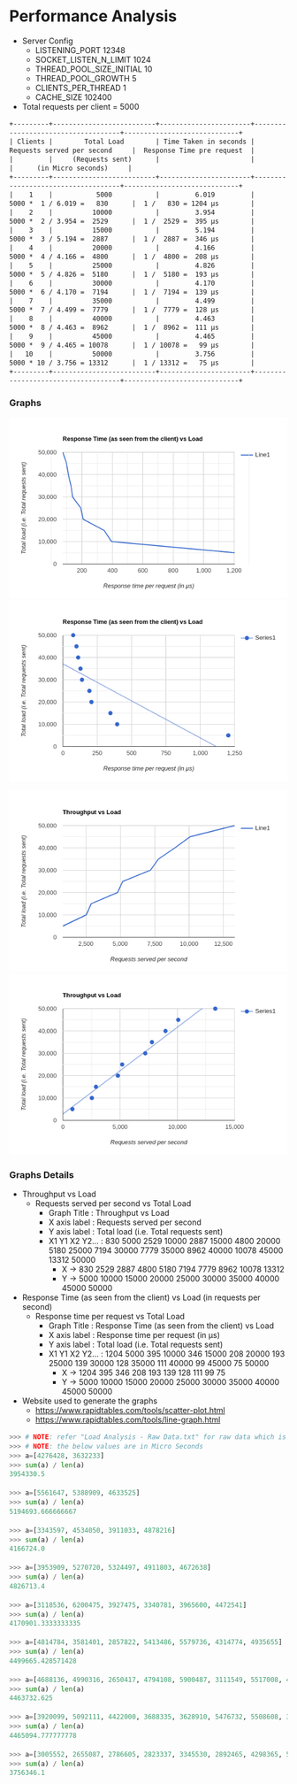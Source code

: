 # Performance Analysis

- Server Config
	- LISTENING_PORT 12348
	- SOCKET_LISTEN_N_LIMIT 1024
	- THREAD_POOL_SIZE_INITIAL 10
	- THREAD_POOL_GROWTH 5
	- CLIENTS_PER_THREAD 1
	- CACHE_SIZE 102400
- Total requests per client = 5000

```
+---------+--------------------------+-----------------------+------------------------------------+-----------------------------+
| Clients |        Total Load        | Time Taken in seconds |     Requests served per second     |  Response Time pre request  |
|         |     (Requests sent)      |                       |                                    |      (in Micro seconds)     |
+---------+--------------------------+-----------------------+------------------------------------+-----------------------------+
|    1    |           5000           |         6.019         |     5000 *  1 / 6.019 =   830      |  1 /   830 = 1204 μs        |
|    2    |          10000           |         3.954         |     5000 *  2 / 3.954 =  2529      |  1 /  2529 =  395 μs        |
|    3    |          15000           |         5.194         |     5000 *  3 / 5.194 =  2887      |  1 /  2887 =  346 μs        |
|    4    |          20000           |         4.166         |     5000 *  4 / 4.166 =  4800      |  1 /  4800 =  208 μs        |
|    5    |          25000           |         4.826         |     5000 *  5 / 4.826 =  5180      |  1 /  5180 =  193 μs        |
|    6    |          30000           |         4.170         |     5000 *  6 / 4.170 =  7194      |  1 /  7194 =  139 μs        |
|    7    |          35000           |         4.499         |     5000 *  7 / 4.499 =  7779      |  1 /  7779 =  128 μs        |
|    8    |          40000           |         4.463         |     5000 *  8 / 4.463 =  8962      |  1 /  8962 =  111 μs        |
|    9    |          45000           |         4.465         |     5000 *  9 / 4.465 = 10078      |  1 / 10078 =   99 μs        |
|   10    |          50000           |         3.756         |     5000 * 10 / 3.756 = 13312      |  1 / 13312 =   75 μs        |
+---------+--------------------------+-----------------------+------------------------------------+-----------------------------+
```


### Graphs

![Response Time vs Load - Line Graph](./Response%20Time%20vs%20Load%20-%20line-graph-1.png)
![Response Time vs Load - Scatter Plot](./Response%20Time%20vs%20Load%20-%20scatter-plot-1.png)

![Throughput vs Load - Line Graph](./Throughput%20vs%20Load%20-%20line-graph-2.png)
![Throughput vs Load - Scatter Plot](./Throughput%20vs%20Load%20-%20scatter-plot-2.png)


### Graphs Details
- Throughput vs Load
	- Requests served per second vs Total Load
		- Graph Title    : Throughput vs Load
		- X axis label   : Requests served per second
		- Y axis label   : Total load (i.e. Total requests sent)
		- X1 Y1 X2 Y2... : 830 5000 2529 10000 2887 15000 4800 20000 5180 25000 7194 30000 7779 35000 8962 40000 10078 45000 13312 50000
			- X -> 830 2529 2887 4800 5180 7194 7779 8962 10078 13312
			- Y -> 5000 10000 15000 20000 25000 30000 35000 40000 45000 50000
- Response Time (as seen from the client) vs Load (in requests per second)
	- Response time per request vs Total Load
		- Graph Title    : Response Time (as seen from the client) vs Load
		- X axis label   : Response time per request (in μs)
		- Y axis label   : Total load (i.e. Total requests sent)
		- X1 Y1 X2 Y2... : 1204 5000 395 10000 346 15000 208 20000 193 25000 139 30000 128 35000 111 40000 99 45000 75 50000
			- X -> 1204 395 346 208 193 139 128 111 99 75
			- Y -> 5000 10000 15000 20000 25000 30000 35000 40000 45000 50000
- Website used to generate the graphs
	- https://www.rapidtables.com/tools/scatter-plot.html
	- https://www.rapidtables.com/tools/line-graph.html


```py
>>> # NOTE: refer "Load Analysis - Raw Data.txt" for raw data which is used in this file
>>> # NOTE: the below values are in Micro Seconds
>>> a=[4276428, 3632233]
>>> sum(a) / len(a)
3954330.5

>>> a=[5561647, 5388909, 4633525]
>>> sum(a) / len(a)
5194693.666666667

>>> a=[3343597, 4534050, 3911033, 4878216]
>>> sum(a) / len(a)
4166724.0

>>> a=[3953909, 5270720, 5324497, 4911803, 4672638]
>>> sum(a) / len(a)
4826713.4

>>> a=[3118536, 6200475, 3927475, 3340781, 3965600, 4472541]
>>> sum(a) / len(a)
4170901.3333333335

>>> a=[4814784, 3581401, 2857822, 5413486, 5579736, 4314774, 4935655]
>>> sum(a) / len(a)
4499665.428571428

>>> a=[4688136, 4990316, 2650417, 4794108, 5900487, 3111549, 5517008, 4057840]
>>> sum(a) / len(a)
4463732.625

>>> a=[3920099, 5092111, 4422000, 3688335, 3628910, 5476732, 5508608, 3747831, 4701227]
>>> sum(a) / len(a)
4465094.777777778

>>> a=[3005552, 2655087, 2786605, 2823337, 3345530, 2892465, 4298365, 5765138, 5673981, 4317401]
>>> sum(a) / len(a)
3756346.1
```
